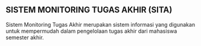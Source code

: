 ## SISTEM MONITORING TUGAS AKHIR (SITA)
Sistem Monitoring Tugas Akhir merupakan sistem informasi yang digunakan untuk mempermudah dalam pengelolaan tugas akhir dari mahasiswa semester akhir.
<!-- ## SISTEM MONITORING TUGAS AKHIR (SITA)
Sistem Monitoring Tugas Akhir merupakan sistem informasi yang digunakan untuk mempermudah dalam pengelolaan tugas akhir dari mahasiswa semester akhir.

# Menu
1. Landing Page 
2. Dashboard
3. Profile
4. Master Data
    - Jurusan
    - Program Studi
    - Mahasiswa
    - Dosen
    - Topik
    - Ruangan
    - Jenis TA
    - Kuota Dosen
    - Kategori Nilai
5.	Periode TA
6.	Tugas Akhir
    - Daftar TA
    - Jadwal Seminar
7.	Manajemen Pengguna
    - Pengguna
    - Role
8.	Pengaturan
    - Aplikasi
9.	Tawaran Tugas Akhir
10.	Daftar Bimbingan
11.	Pengajuan TA
12.	Pembagian Dosen

# Role
1. Admin
2. Kajur
3. Kaprodi
4. Dosen
5. Mahasiswa

# Cara Penggunaan
1.	Tautan SITA: https://ta.poliwangi.ac.id/~sita/public
2.	Login
    Untuk mengakses Sistem Monitoring Tugas Akhir, pengguna harus melakukan login sesuai dengan peran dan kredensial masing-masing. Masukkan Username dan Password menggunakan NIM (untuk Mahasiswa) atau NIDN (untuk Dosen/Kajur/Kaprodi)
    ![Gambar 1](./public/assets/images/documentations/gambar1.jpg)
3.	Ketika User login sebagai Dosen, user dapat menambahkan tawaran tugas akhir melalui tombol “tambah” yang terdapat pada menu Tawaran Tugas Akhir.
    ![Gambar 2](./public/assets/images/documentations/gambar2.jpg) -->
